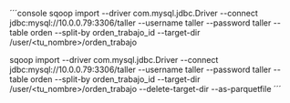 ´´´console
sqoop import --driver com.mysql.jdbc.Driver --connect jdbc:mysql://10.0.0.79:3306/taller --username taller --password taller --table orden --split-by orden_trabajo_id --target-dir /user/<tu_nombre>/orden_trabajo

sqoop import --driver com.mysql.jdbc.Driver --connect jdbc:mysql://10.0.0.79:3306/taller --username taller --password taller --table orden --split-by orden_trabajo_id --target-dir /user/<tu_nombre>/orden_trabajo --delete-target-dir --as-parquetfile
´´´
